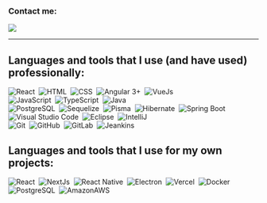   ### Contact me:
  <div>
    <a href="https://www.linkedin.com/in/fernando-risso-11539b19b/" target="_blank">
      <img src="https://img.shields.io/badge/-LinkedIn-%230077B5?style=flat-square&logo=linkedin&logoColor=white&logoWidth=10" target="_blank">
    </a>
  </div>
<hr />

## Languages and tools that I use (and have used) professionally:
![React](https://img.shields.io/badge/-React-05122A?style=flat&logo=react)&nbsp;
![HTML](https://img.shields.io/badge/-HTML-05122A?style=flat&logo=HTML5)&nbsp;
![CSS](https://img.shields.io/badge/-CSS-05122A?style=flat&logo=CSS3&logoColor=1572B6)&nbsp;
![Angular 3+](https://img.shields.io/badge/-Angular%208-05122A?style=flat&logo=Angular)&nbsp;
![VueJs](https://img.shields.io/badge/-VueJs-05122A?style=flat&logo=vuedotjs)&nbsp;
<br />
![JavaScript](https://img.shields.io/badge/-JavaScript-05122A?style=flat&logo=javascript)&nbsp;
![TypeScript](https://img.shields.io/badge/-TypeScript-05122A?style=flat&logo=typescript)&nbsp;
![Java](https://img.shields.io/badge/-Java-05122A?style=flat&logo=Java&logoColor=FFA518)&nbsp;
<br />
![PostgreSQL](https://img.shields.io/badge/-PostgreSQL-05122A?style=flat&logo=PostgreSQL)&nbsp;
![Sequelize](https://img.shields.io/badge/-Sequelize-05122A?style=flat&logo=Sequelize)&nbsp;
![Pisma](https://img.shields.io/badge/-Prisma-05122A?style=flat&logo=Prisma)&nbsp;
![Hibernate](https://img.shields.io/badge/-Hibernate-05122A?style=flat&logo=Hibernate)&nbsp;
![Spring Boot](https://img.shields.io/badge/-Spring%20Boot-05122A?style=flat&logo=springboot)&nbsp;
<br />
![Visual Studio Code](https://img.shields.io/badge/-Visual%20Studio%20Code-05122A?style=flat&logo=visual-studio-code&logoColor=007ACC)&nbsp;
![Eclipse](https://img.shields.io/badge/-Eclipse-05122A?style=flat&logo=eclipse-ide&logoColor=2C2255)&nbsp;
![IntelliJ](https://img.shields.io/badge/-IntelliJ-05122A?style=flat&logo=intellijidea-ide&logoColor=2C2255)&nbsp;
<br />
![Git](https://img.shields.io/badge/-Git-05122A?style=flat&logo=git)&nbsp;
![GitHub](https://img.shields.io/badge/-GitHub-05122A?style=flat&logo=github)&nbsp;
![GitLab](https://img.shields.io/badge/-GitLab-05122A?style=flat&logo=gitlab)&nbsp;
![Jeankins](https://img.shields.io/badge/-Jeankins-05122A?style=flat&logo=jeankins)&nbsp;

## Languages and tools that I use for my own projects:
![React](https://img.shields.io/badge/-React-05122A?style=flat&logo=react)&nbsp;
![NextJs](https://img.shields.io/badge/-NextJs-05122A?style=flat&logo=nextdotjs)&nbsp;
![React Native](https://img.shields.io/badge/-React%20Native-05122A?style=flat&logo=react)&nbsp;
![Electron](https://img.shields.io/badge/-Electron-05122A?style=flat&logo=electron)&nbsp;
![Vercel](https://img.shields.io/badge/-Vercel-05122A?style=flat&logo=vercel)&nbsp;
![Docker](https://img.shields.io/badge/-Docker-05122A?style=flat&logo=docker)&nbsp;
![PostgreSQL](https://img.shields.io/badge/-PostgreSQL-05122A?style=flat&logo=PostgreSQL)&nbsp;
![AmazonAWS](https://img.shields.io/badge/-AmazonAWS-05122A?style=flat&logo=AmazonAWS)&nbsp;
<br />
